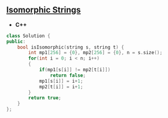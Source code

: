 ## [Isomorphic Strings](https://leetcode.com/problems/isomorphic-strings/)

* **C++**
```cpp
class Solution {
public:
    bool isIsomorphic(string s, string t) {
        int mp1[256] = {0}, mp2[256] = {0}, n = s.size();
        for(int i = 0; i < n; i++)
        {
            if(mp1[s[i]] != mp2[t[i]])
                return false;
            mp1[s[i]] = i+1;
            mp2[t[i]] = i+1;
        }
        return true;
    }
};
```
